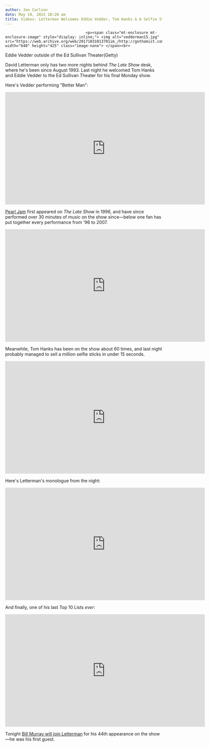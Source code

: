 ```yaml
---
author: Jen Carlson
date: May 19, 2015 10:20 am
title: Videos: Letterman Welcomes Eddie Vedder, Tom Hanks & A Selfie Stick
---
```


	
										<p><span class="mt-enclosure mt-enclosure-image" style="display: inline;"> <img alt="vedderman15.jpg" src="https://web.archive.org/web/20171031013701im_/http://gothamist.com/attachments/arts_jen/vedderman15.jpg" width="640" height="425" class="image-none"> </span><br>
<span class="photo_caption">Eddie Vedder outside of the Ed Sullivan Theater(Getty)</span></p>

<p>David Letterman only has two more nights behind <em>The Late Show</em> desk, where he&apos;s been since August 1993. Last night he welcomed Tom Hanks and Eddie Vedder to the Ed Sullivan Theater for his final Monday show.</p>

<p>Here&apos;s Vedder performing &quot;Better Man&quot;: </p>

<p><iframe width="640" height="360" src="https://web.archive.org/web/20171031013701if_/https://www.youtube.com/embed/hJU6PuaLoNc" frameborder="0" allowfullscreen></iframe></p>

<p><a href="https://web.archive.org/web/20171031013701/http://gothamist.com/tags/pearljam">Pearl Jam</a> first appeared on <em>The Late Show</em> in 1996, and have since performed over 30 minutes of music on the show since&#x2014;below one fan has put together every performance from &apos;96 to 2007.</p>

<p><iframe width="640" height="360" src="https://web.archive.org/web/20171031013701if_/https://www.youtube.com/embed/dMIx_nqlV1E" frameborder="0" allowfullscreen></iframe></p>

<p>Meanwhile, Tom Hanks has been on the show about 60 times, and last night probably managed to sell a million selfie sticks in under 15 seconds.</p>

<p><iframe width="640" height="360" src="https://web.archive.org/web/20171031013701if_/https://www.youtube.com/embed/2AVjymvuF3I" frameborder="0" allowfullscreen></iframe></p>

<p>Here&apos;s Letterman&apos;s monologue from the night:</p>

<p><iframe width="640" height="360" src="https://web.archive.org/web/20171031013701if_/https://www.youtube.com/embed/5KrmMqQJ-u4" frameborder="0" allowfullscreen></iframe></p>

<p>And finally, one of his last Top 10 Lists <em>ever</em>:</p>

<p><iframe width="640" height="360" src="https://web.archive.org/web/20171031013701if_/https://www.youtube.com/embed/soL3PqKHGaU" frameborder="0" allowfullscreen></iframe></p>

<p>Tonight <a href="https://web.archive.org/web/20171031013701/http://gothamist.com/2015/05/14/letterman_bill_murray.php">Bill Murray will join Letterman</a> for his 44th appearance on the show&#x2014;he was his first guest.</p>					
										
									
				